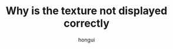 ---
title: "Why is the texture not displayed correctly"
description: "Why is the texture not displayed correctly"
isCJKLanguage: false

lastmod: 2023-12-19T22:00:00+08:00
publishDate: 2023-12-19T22:00:00+08:00

author: hongui

categories:
 - OPenGLES
tags:
 - Android
 - OPenGLES
 - Texture

toc: true
draft: true
url: post/Why is the texture not displayed correctly.html
---